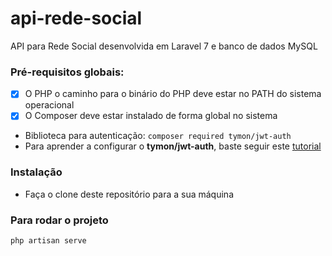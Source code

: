 # api-rede-social

API para Rede Social desenvolvida em Laravel 7 e banco de dados MySQL

### Pré-requisitos globais:
- [x]  O PHP o caminho para o binário do PHP deve estar no PATH do sistema operacional
- [x]  O Composer deve estar instalado de forma global no sistema
- Biblioteca para autenticação:
`composer required tymon/jwt-auth`
- Para aprender a configurar o **tymon/jwt-auth**, baste seguir este [tutorial](https://jwt-auth.readthedocs.io/en/develop/laravel-installation/)

### Instalação
- Faça o clone deste repositório para a sua máquina

### Para rodar o projeto
`php artisan serve`
